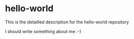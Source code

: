 # hello-world
This is the detailled description for the hello-world repository

I should write something about me :-)
